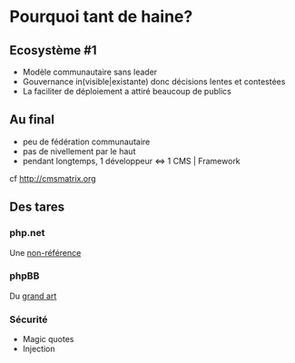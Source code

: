 # Pourquoi tant de haine?

<!-- .slide: class="page-title" -->



## Ecosystème #1

* Modèle communautaire sans leader  <!-- .element: class="fragment" -->
* Gouvernance in(visible|existante) donc décisions lentes et contestées <!-- .element: class="fragment" -->
* La faciliter de déploiement a attiré beaucoup de publics <!-- .element: class="fragment" -->



## Au final

* peu de fédération communautaire <!-- .element: class="fragment" -->
* pas de nivellement par le haut  <!-- .element: class="fragment" -->
* pendant longtemps, 1 développeur <=> 1 CMS | Framework <!-- .element: class="fragment" -->

<!-- .element: class="fragment" -->
cf http://cmsmatrix.org



## Des tares

### php.net 

Une [non-référence](http://php.net/manual/fr/ref.mysql.php)

### phpBB 

Du [grand art](https://github.com/phpbb/phpbb/blob/2.0.x/phpBB/index.php)

### Sécurité 

* Magic quotes <!-- .element: class="fragment" -->
* Injection <!-- .element: class="fragment" -->
